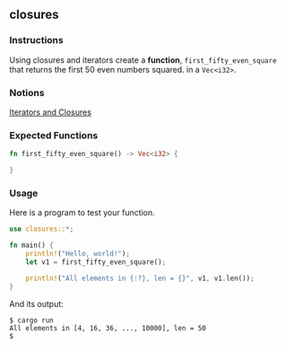 ## closures

### Instructions

Using closures and iterators create a **function**, `first_fifty_even_square` that returns the first 50 even numbers squared.
in a `Vec<i32>`.

### Notions

[Iterators and Closures](https://doc.rust-lang.org/book/ch13-00-functional-features.html)

### Expected Functions

```rust
fn first_fifty_even_square() -> Vec<i32> {

}
```

### Usage

Here is a program to test your function.

```rust
use closures::*;

fn main() {
	println!("Hello, world!");
	let v1 = first_fifty_even_square();

	println!("All elements in {:?}, len = {}", v1, v1.len());
}
```

And its output:

```console
$ cargo run
All elements in [4, 16, 36, ..., 10000], len = 50
$
```
